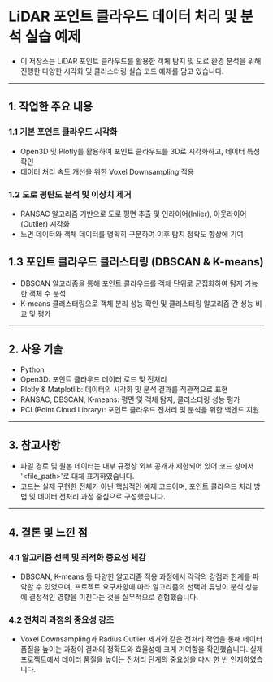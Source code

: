 # LiDAR 포인트 클라우드 데이터 처리 및 분석 실습 예제 
- 이 저장소는 LiDAR 포인트 클라우드를 활용한 객체 탐지 및 도로 환경 분석을 위해 진행한 다양한 시각화 및 클러스터링 실습 코드 예제를 담고 있습니다.

---

## 1. 작업한 주요 내용
### 1.1 기본 포인트 클라우드 시각화
- Open3D 및 Plotly를 활용하여 포인트 클라우드를 3D로 시각화하고, 데이터 특성 확인
- 데이터 처리 속도 개선을 위한 Voxel Downsampling 적용
### 1.2 도로 평탄도 분석 및 이상치 제거
- RANSAC 알고리즘 기반으로 도로 평면 추출 및 인라이어(Inlier), 아웃라이어(Outlier) 시각화
- 노면 데이터와 객체 데이터를 명확히 구분하여 이후 탐지 정확도 향상에 기여
## 1.3 포인트 클라우드 클러스터링 (DBSCAN & K-means)
- DBSCAN 알고리즘을 통해 포인트 클라우드를 객체 단위로 군집화하여 탐지 가능한 객체 수 분석
- K-means 클러스터링으로 객체 분리 성능 확인 및 클러스터링 알고리즘 간 성능 비교 및 평가

---

## 2. 사용 기술
- Python
- Open3D: 포인트 클라우드 데이터 로드 및 전처리
- Plotly & Matplotlib: 데이터의 시각화 및 분석 결과를 직관적으로 표현
- RANSAC, DBSCAN, K-means: 평면 및 객체 탐지, 클러스터링 성능 평가
- PCL(Point Cloud Library): 포인트 클라우드 전처리 및 분석을 위한 백엔드 지원

---

## 3. 참고사항
- 파일 경로 및 원본 데이터는 내부 규정상 외부 공개가 제한되어 있어 코드 상에서 '<file_path>'로 대체 표기하였습니다.
- 코드는 실제 구현한 전체가 아닌 핵심적인 예제 코드이며, 포인트 클라우드 처리 방법 및 데이터 전처리 과정 중심으로 구성했습니다.

---

## 4. 결론 및 느낀 점
### 4.1 알고리즘 선택 및 최적화 중요성 체감
- DBSCAN, K-means 등 다양한 알고리즘 적용 과정에서 각각의 강점과 한계를 파악할 수 있었으며, 프로젝트 요구사항에 따라 알고리즘의 선택과 튜닝이 분석 성능에 결정적인 영향을 미친다는 것을 실무적으로 경험했습니다.
### 4.2 전처리 과정의 중요성 강조
- Voxel Downsampling과 Radius Outlier 제거와 같은 전처리 작업을 통해 데이터 품질을 높이는 과정이 결과의 정확도와 효율성에 크게 기여함을 확인했습니다. 실제 프로젝트에서 데이터 품질을 높이는 전처리 단계의 중요성을 다시 한 번 인지하였습니다.

